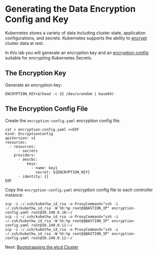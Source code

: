 # Generating the Data Encryption Config and Key

Kubernetes stores a variety of data including cluster state, application configurations, and secrets. Kubernetes supports the ability to [encrypt](https://kubernetes.io/docs/tasks/administer-cluster/encrypt-data) cluster data at rest.

In this lab you will generate an encryption key and an [encryption config](https://kubernetes.io/docs/tasks/administer-cluster/encrypt-data/#understanding-the-encryption-at-rest-configuration) suitable for encrypting Kubernetes Secrets.

## The Encryption Key

Generate an encryption key:

`ENCRYPTION_KEY=$(head -c 32 /dev/urandom | base64)`

## The Encryption Config File

Create the `encryption-config.yaml` encryption config file:

```
cat > encryption-config.yaml <<EOF
kind: EncryptionConfig
apiVersion: v1
resources:
  - resources:
      - secrets
    providers:
      - aescbc:
          keys:
            - name: key1
              secret: ${ENCRYPTION_KEY}
      - identity: {}
EOF
```

Copy the `encryption-config.yaml` encryption config file to each controller instance:

```
scp -i ~/.ssh/kubethw_id_rsa -o ProxyCommand="ssh -i ~/.ssh/kubethw_id_rsa -W %h:%p root@$BASTION_IP" encryption-config.yaml root@10.240.0.10:~/
scp -i ~/.ssh/kubethw_id_rsa -o ProxyCommand="ssh -i ~/.ssh/kubethw_id_rsa -W %h:%p root@$BASTION_IP" encryption-config.yaml root@10.240.0.11:~/
scp -i ~/.ssh/kubethw_id_rsa -o ProxyCommand="ssh -i ~/.ssh/kubethw_id_rsa -W %h:%p root@$BASTION_IP" encryption-config.yaml root@10.240.0.12:~/
```

Next: [Bootstrapping the etcd Cluster](07-bootstrapping-etcd.md)
